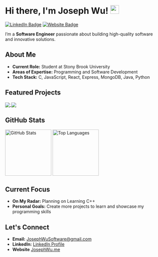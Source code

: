 # Hi there, I'm **Joseph Wu**! <img src="https://media.giphy.com/media/hvRJCLFzcasrR4ia7z/giphy.gif" width="28">

[![LinkedIn Badge](https://img.shields.io/badge/-LinkedIn-blue?logo=linkedin&logoColor=white&style=flat)](https://www.linkedin.com/in/wu-jose/)
[![Website Badge](https://img.shields.io/badge/Website-visit-0e76a8?logo=google-chrome&logoColor=white&style=flat)](https://josephwu.me/)

I’m a **Software Engineer** passionate about building high-quality software and innovative solutions.

## About Me

- **Current Role:** Student at Stony Brook University  
- **Areas of Expertise:** Programming and Software Development
- **Tech Stack:** C, JavaScript, React, Express, MongoDB, Java, Python

## Featured Projects

<a href="https://github.com/WazzaPd/featured-project-1">
  <img align="center" src="https://github-readme-stats.vercel.app/api/pin/?username=WazzaPd&repo=featured-project-1&theme=default" />
</a>

<a href="https://github.com/WazzaPd/featured-project-2">
  <img align="center" src="https://github-readme-stats.vercel.app/api/pin/?username=WazzaPd&repo=featured-project-2&theme=default" />
</a>

## GitHub Stats

<p>
  <img src="https://github-readme-stats.vercel.app/api?username=WazzaPd&show_icons=true&theme=default" height="150" alt="GitHub Stats" />
  <img src="https://github-readme-stats.vercel.app/api/top-langs/?username=WazzaPd&layout=compact&theme=default" height="150" alt="Top Languages" />
</p>

## Current Focus

- **On My Radar:** Planning on Learning C++
- **Personal Goals:** Create more projects to learn and showcase my programming skills 

## Let's Connect

- **Email:** [JosephWuSoftware@gmail.com](mailto:josephwusoftware@gmail.com)
- **LinkedIn:** [LinkedIn Profile](https://www.linkedin.com/in/wu-jose/)  
- **Website** [JosephWu.me](https://josephwu.me)  

